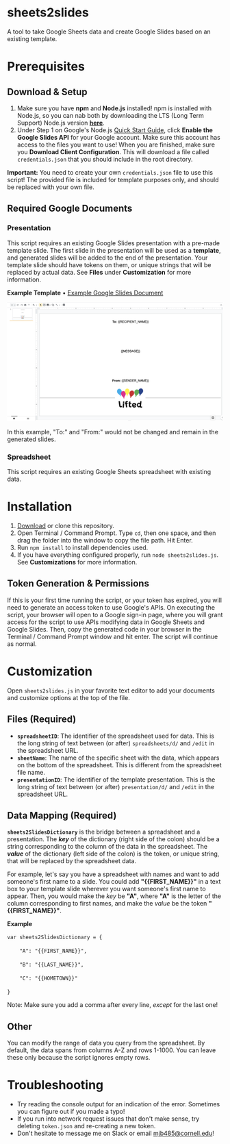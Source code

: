 # sheets2slides
A tool to take Google Sheets data and create Google Slides based on an existing template.

# Prerequisites

## Download & Setup

1. Make sure you have **npm** and **Node.js** installed! npm is installed with Node.js, so you can nab both by downloading the LTS (Long Term Support) Node.js version [**here**](https://nodejs.org/en/).
2. Under Step 1 on Google's Node.js [Quick Start Guide](https://developers.google.com/slides/quickstart/nodejs), click **Enable the Google Slides API** for your Google account. Make sure this account has access to the files you want to use! When you are finished, make sure you **Download Client Configuration**. This will download a file called `credentials.json` that you should include in the root directory.

**Important:** You need to create your own `credentials.json` file to use this script! The provided file is included for template purposes only, and should be replaced with your own file.

## Required Google Documents

### Presentation

This script requires an existing Google Slides presentation with a pre-made template slide. The first slide in the presentation will be used as a **template**, and generated slides will be added to the end of the presentation. Your template slide should have tokens on them, or unique strings that will be replaced by actual data. See **Files** under **Customization** for more information.

**Example Template** • [Example Google Slides Document](https://docs.google.com/presentation/d/1WecOJ0-4SowO9R2hyPH8DHO8kf6vzm8X7hH_pN4IEPM/edit?usp=sharing)

![Template Slide Example](template-example.png)

In this example, "To:" and "From:" would not be changed and remain in the generated slides.

### Spreadsheet

This script requires an existing Google Sheets spreadsheet with existing data.

# Installation

1. [Download](https://github.com/mattbarker016/sheets2slides/archive/master.zip) or clone this repository.
2. Open Terminal / Command Prompt. Type `cd`, then one space, and then drag the folder into the window to copy the file path. Hit Enter.
3. Run `npm install` to install dependencies used.
4. If you have everything configured properly, run `node sheets2slides.js`. See **Customizations** for more information.

## Token Generation & Permissions

If this is your first time running the script, or your token has expired, you will need to generate an access token to use Google's APIs. On executing the script, your browser will open to a Google sign-in page, where you will grant access for the script to use APIs modifying data in Google Sheets and Google Slides. Then, copy the generated code in your browser in the Terminal / Command Prompt window and hit enter. The script will continue as normal.

# Customization

Open `sheets2slides.js` in your favorite text editor to add your documents and customize options at the top of the file.

## Files (Required)

- **`spreadsheetID`**: The identifier of the spreadsheet used for data. This is the long string of text between (or after) `spreadsheets/d/` and `/edit` in the spreadsheet URL.
- **`sheetName`**: The name of the specific sheet with the data, which appears on the bottom of the spreadsheet. This is different from the spreadsheet file name.
- **`presentationID`**: The identifier of the template presentation. This is the long string of text between (or after) `presentation/d/` and `/edit` in the spreadsheet URL.

## Data Mapping (Required)

**`sheets2SlidesDictionary`** is the bridge between a spreadsheet and a presentation. The ***key*** of the dictionary (right side of the colon) should be a string corresponding to the column of the data in the spreadsheet. The ***value*** of the dictionary (left side of the colon) is the token, or unique string, that will be replaced by the spreadsheet data. 

For example, let's say you have a spreadsheet with names and want to add someone's first name to a slide. You could add **"{{FIRST_NAME}}"** in a text box to your template slide wherever you want someone's first name to appear. Then, you would make the *key* be **"A"**, where **"A"** is the letter of the column corresponding to first names, and make the *value* be the token **"{{FIRST_NAME}}"**.

**Example**
```
var sheets2SlidesDictionary = {

    "A": "{{FIRST_NAME}}",

    "B": "{{LAST_NAME}}",

    "C": "{{HOMETOWN}}"
    
}
```

Note: Make sure you add a comma after every line, *except* for the last one!

## Other

You can modify the range of data you query from the spreadsheet. By default, the data spans from columns A-Z and rows 1-1000. You can leave these only because the script ignores empty rows.

# Troubleshooting

- Try reading the console output for an indication of the error. Sometimes you can figure out if you made a typo!
- If you run into network request issues that don't make sense, try deleting `token.json` and re-creating a new token.
- Don't hesitate to message me on Slack or email mjb485@cornell.edu!

